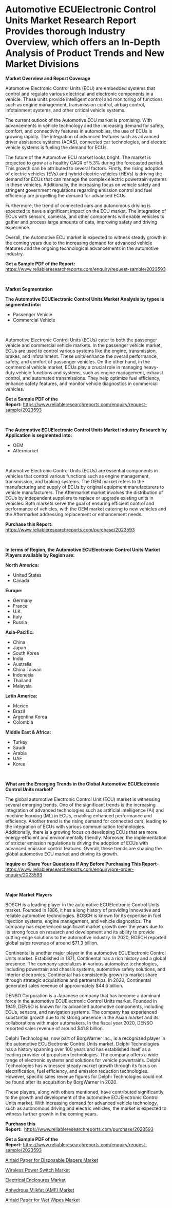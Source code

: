 <p><h1>Automotive ECUElectronic Control Units Market Research Report Provides thorough Industry Overview, which offers an In-Depth Analysis of Product Trends and New Market Divisions</h1></p><p><strong>Market Overview and Report Coverage</strong></p>
<p><p>Automotive Electronic Control Units (ECU) are embedded systems that control and regulate various electrical and electronic components in a vehicle. These units provide intelligent control and monitoring of functions such as engine management, transmission control, airbag control, infotainment systems, and other critical vehicle systems.</p><p>The current outlook of the Automotive ECU market is promising. With advancements in vehicle technology and the increasing demand for safety, comfort, and connectivity features in automobiles, the use of ECUs is growing rapidly. The integration of advanced features such as advanced driver assistance systems (ADAS), connected car technologies, and electric vehicle systems is fueling the demand for ECUs.</p><p>The future of the Automotive ECU market looks bright. The market is projected to grow at a healthy CAGR of 5.3% during the forecasted period. This growth can be attributed to several factors. Firstly, the rising adoption of electric vehicles (EVs) and hybrid electric vehicles (HEVs) is driving the demand for ECUs that can manage the complex electric powertrain systems in these vehicles. Additionally, the increasing focus on vehicle safety and stringent government regulations regarding emission control and fuel efficiency are propelling the demand for advanced ECUs.</p><p>Furthermore, the trend of connected cars and autonomous driving is expected to have a significant impact on the ECU market. The integration of ECUs with sensors, cameras, and other components will enable vehicles to gather and process large amounts of data, improving safety and driving experience.</p><p>Overall, the Automotive ECU market is expected to witness steady growth in the coming years due to the increasing demand for advanced vehicle features and the ongoing technological advancements in the automotive industry.</p></p>
<p><strong>Get a Sample PDF of the Report:</strong> <a href="https://www.reliableresearchreports.com/enquiry/request-sample/2023593">https://www.reliableresearchreports.com/enquiry/request-sample/2023593</a></p>
<p>&nbsp;</p>
<p><strong>Market Segmentation</strong></p>
<p><strong>The Automotive ECUElectronic Control Units Market Analysis by types is segmented into:</strong></p>
<p><ul><li>Passenger Vehicle</li><li>Commercial Vehicle</li></ul></p>
<p>&nbsp;</p>
<p><p>Automotive Electronic Control Units (ECUs) cater to both the passenger vehicle and commercial vehicle markets. In the passenger vehicle market, ECUs are used to control various systems like the engine, transmission, brakes, and infotainment. These units enhance the overall performance, safety, and comfort of passenger vehicles. On the other hand, in the commercial vehicle market, ECUs play a crucial role in managing heavy-duty vehicle functions and systems, such as engine management, exhaust control, and automated transmissions. They help optimize fuel efficiency, enhance safety features, and monitor vehicle diagnostics in commercial vehicles.</p></p>
<p><strong>Get a Sample PDF of the Report:</strong>&nbsp;<a href="https://www.reliableresearchreports.com/enquiry/request-sample/2023593">https://www.reliableresearchreports.com/enquiry/request-sample/2023593</a></p>
<p>&nbsp;</p>
<p><strong>The Automotive ECUElectronic Control Units Market Industry Research by Application is segmented into:</strong></p>
<p><ul><li>OEM</li><li>Aftermarket</li></ul></p>
<p>&nbsp;</p>
<p><p>Automotive Electronic Control Units (ECUs) are essential components in vehicles that control various functions such as engine management, transmission, and braking systems. The OEM market refers to the manufacturing and supply of ECUs by original equipment manufacturers to vehicle manufacturers. The Aftermarket market involves the distribution of ECUs by independent suppliers to replace or upgrade existing units in vehicles. Both markets serve the goal of ensuring efficient control and performance of vehicles, with the OEM market catering to new vehicles and the Aftermarket addressing replacement or enhancement needs.</p></p>
<p><strong>Purchase this Report:</strong>&nbsp; <a href="https://www.reliableresearchreports.com/purchase/2023593">https://www.reliableresearchreports.com/purchase/2023593</a></p>
<p>&nbsp;</p>
<p><strong>In terms of Region, the Automotive ECUElectronic Control Units Market Players available by Region are:</strong></p>
<p>
    <p> <strong> North America: </strong>
        <ul>
            <li>United States</li>
            <li>Canada</li>
        </ul>
        </p> 
    <p> <strong> Europe: </strong>
        <ul>
            <li>Germany</li>
            <li>France</li>
            <li>U.K.</li>
            <li>Italy</li>
            <li>Russia</li>
        </ul>
        </p> 
    <p> <strong> Asia-Pacific: </strong>
        <ul>
            <li>China</li>
            <li>Japan</li>
            <li>South Korea</li>
            <li>India</li>
            <li>Australia</li>
            <li>China Taiwan</li>
            <li>Indonesia</li>
            <li>Thailand</li>
            <li>Malaysia</li>
        </ul>
        </p> 
    <p> <strong> Latin America: </strong>
        <ul>
            <li>Mexico</li>
            <li>Brazil</li>
            <li>Argentina Korea</li>
            <li>Colombia</li>
        </ul>
        </p> 
    <p> <strong> Middle East & Africa: </strong>
        <ul>
            <li>Turkey</li>
            <li>Saudi</li>
            <li>Arabia</li>
            <li>UAE</li>
            <li>Korea</li>
        </ul>
    </p>
    </p>
<p>&nbsp;</p>
<p><strong>What are the Emerging Trends in the Global Automotive ECUElectronic Control Units market?</strong></p>
<p><p>The global automotive Electronic Control Unit (ECU) market is witnessing several emerging trends. One of the significant trends is the increasing integration of advanced technologies such as artificial intelligence (AI) and machine learning (ML) in ECUs, enabling enhanced performance and efficiency. Another trend is the rising demand for connected cars, leading to the integration of ECUs with various communication technologies. Additionally, there is a growing focus on developing ECUs that are more energy-efficient and environmentally friendly. Moreover, the implementation of stricter emission regulations is driving the adoption of ECUs with advanced emission control features. Overall, these trends are shaping the global automotive ECU market and driving its growth.</p></p>
<p><strong>Inquire or Share Your Questions If Any Before Purchasing This Report</strong>- <a href="https://www.reliableresearchreports.com/enquiry/pre-order-enquiry/2023593">https://www.reliableresearchreports.com/enquiry/pre-order-enquiry/2023593</a></p>
<p>&nbsp;</p>
<p><strong>Major Market Players</strong></p>
<p><p>BOSCH is a leading player in the automotive ECUElectronic Control Units market. Founded in 1886, it has a long history of providing innovative and reliable automotive technologies. BOSCH is known for its expertise in fuel injection systems, engine management, and vehicle diagnostics. The company has experienced significant market growth over the years due to its strong focus on research and development and its ability to provide cutting-edge solutions to the automotive industry. In 2020, BOSCH reported global sales revenue of around $71.3 billion.</p><p>Continental is another major player in the automotive ECUElectronic Control Units market. Established in 1871, Continental has a rich history and a global presence. The company specializes in various automotive technologies, including powertrain and chassis systems, automotive safety solutions, and interior electronics. Continental has consistently grown its market share through strategic acquisitions and partnerships. In 2020, Continental generated sales revenue of approximately $44.6 billion.</p><p>DENSO Corporation is a Japanese company that has become a dominant force in the automotive ECUElectronic Control Units market. Founded in 1949, DENSO is known for its advanced automotive components, including ECUs, sensors, and navigation systems. The company has experienced substantial growth due to its strong presence in the Asian market and its collaborations with major automakers. In the fiscal year 2020, DENSO reported sales revenue of around $41.8 billion.</p><p>Delphi Technologies, now part of BorgWarner Inc., is a recognized player in the automotive ECUElectronic Control Units market. Delphi Technologies has a history spanning over 100 years and has established itself as a leading provider of propulsion technologies. The company offers a wide range of electronic systems and solutions for vehicle powertrains. Delphi Technologies has witnessed steady market growth through its focus on electrification, fuel efficiency, and emission reduction technologies. However, specific sales revenue figures for Delphi Technologies could not be found after its acquisition by BorgWarner in 2020.</p><p>These players, along with others mentioned, have contributed significantly to the growth and development of the automotive ECUElectronic Control Units market. With increasing demand for advanced vehicle technology, such as autonomous driving and electric vehicles, the market is expected to witness further growth in the coming years.</p></p>
<p><strong>Purchase this Report:</strong>&nbsp;&nbsp;<a href="https://www.reliableresearchreports.com/purchase/2023593">https://www.reliableresearchreports.com/purchase/2023593</a></p>
<p></p>
<p><strong>Get a Sample PDF of the Report:</strong>&nbsp;<a href="https://www.reliableresearchreports.com/enquiry/request-sample/2023593">https://www.reliableresearchreports.com/enquiry/request-sample/2023593</a></p>
<p><p><a href="https://medium.com/@candiceveum/airlaid-paper-for-disposable-diapers-market-focuses-on-market-share-size-and-projected-forecast-0c84804a20a9">Airlaid Paper for Disposable Diapers Market</a></p><p><a href="https://www.linkedin.com/pulse/wireless-power-switch-market-size-2023-2030-global-pveae/">Wireless Power Switch Market</a></p><p><a href="https://www.linkedin.com/pulse/electrical-enclosures-market-size-share-amp-trends-analysis-evxse/">Electrical Enclosures Market</a></p><p><a href="https://github.com/abdelrhmankishk22/Market-Research-Report-List-1/blob/main/anhydrous-milkfat-amf-market.md">Anhydrous Milkfat (AMF) Market</a></p><p><a href="https://medium.com/@ebbakautzer/decoding-airlaid-paper-for-wet-wipes-market-metrics-market-share-trends-and-growth-patterns-03753655ea04">Airlaid Paper for Wet Wipes Market</a></p></p>